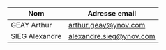 | Nom            | Adresse email           |
|----------------|-------------------------|
| GEAY Arthur    | arthur.geay@ynov.com    |
| SIEG Alexandre | alexandre.sieg@ynov.com |